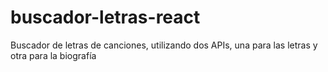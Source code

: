 # buscador-letras-react
Buscador de letras de canciones, utilizando dos APIs, una para las letras y otra para la biografía
